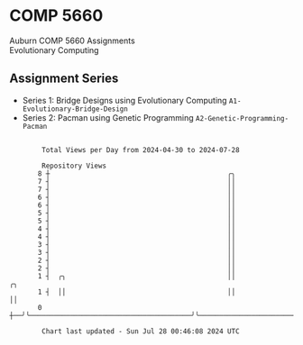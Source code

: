 # COMP 5660
Auburn COMP 5660 Assignments  
Evolutionary Computing

## Assignment Series
- Series 1: Bridge Designs using Evolutionary Computing `A1-Evolutionary-Bridge-Design`
- Series 2: Pacman using Genetic Programming `A2-Genetic-Programming-Pacman`

```

        Total Views per Day from 2024-04-30 to 2024-07-28

        Repository Views
       8 ┼                                            ╭╮
       7 ┤                                            ││
       7 ┤                                            ││
       6 ┤                                            ││
       6 ┤                                            ││
       5 ┤                                            ││
       5 ┤                                            ││
       4 ┤                                            ││
       4 ┤                                            ││
       3 ┤                                            ││
       3 ┤                                            ││
       2 ┤                                            ││
       2 ┤                                            ││
       1 ┤  ╭╮                                        ││                          ╭╮
       1 ┤  ││                                        ││                          ││
       0 ┼──╯╰────────────────────────────────────────╯╰──────────────────────────╯╰───────────────

        Chart last updated - Sun Jul 28 00:46:08 2024 UTC
        
```
